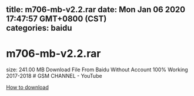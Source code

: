 
title: m706-mb-v2.2.rar
date: Mon Jan 06 2020 17:47:57 GMT+0800 (CST)    
categories: baidu
---

# m706-mb-v2.2.rar
size: 241.00 MB
 Download File From Baidu Without Account 100% Working 2017-2018 # GSM CHANNEL - YouTube
 

[How to download](https://bpcam.bemobtrk.com/go/2ceec3aa-1ca2-46d6-b9ff-aaa5c184517c?jno=3915)